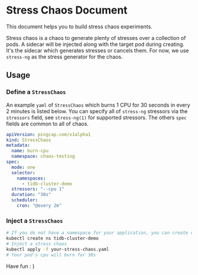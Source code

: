 # Stress Chaos Document

This document helps you to build stress chaos experiments.

Stress chaos is a chaos to generate plenty of stresses over a collection of pods. A sidecar will be injected along with the target pod during creating. It's the sidecar which generates stresses or cancels them. For now, we use `stress-ng` as the stress generator for the chaos.

## Usage 

### Define a `StressChaos`

An example `yaml` of `StressChaos` which burns 1 CPU for 30 seconds in every 2 minutes is listed below. You can specify all of `stress-ng`  stressors via the `stressors` field, see `stress-ng(1)` for supported stressors. The others `spec` fields are common to all of chaos. 

```yaml
apiVersion: pingcap.com/v1alpha1
kind: StressChaos
metadata:
  name: burn-cpu
  namespace: chaos-testing
spec:
  mode: one
  selector:
    namespaces:
      - tidb-cluster-demo
  stressors: "--cpu 1"
  duration: "30s"
  scheduler:
    cron: "@every 2m"
```

### Inject a `StressChaos`

```bash
# If you do not have a namespace for your application, you can create one such as tidb-cluster-demo
kubectl create ns tidb-cluster-demo
# Inject a stress chaos
kubectl apply -f your-stress-chaos.yaml
# Your pod's cpu will burn for 30s
```

Have fun : )

